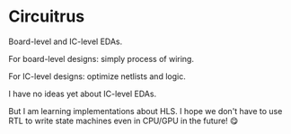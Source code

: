 # Circuitrus

Board-level and IC-level EDAs.

For board-level designs: simply process of wiring.

For IC-level designs: optimize netlists and logic.

I have no ideas yet about IC-level EDAs.

But I am learning implementations about HLS.
I hope we don't have to use RTL to write state machines even in CPU/GPU in the future! 😋
